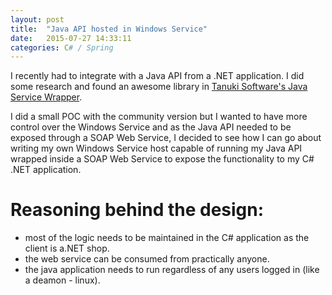 ```yaml
---
layout: post
title:  "Java API hosted in Windows Service"
date:   2015-07-27 14:33:11
categories: C# / Spring
---
```

I recently had to integrate with a Java API from a .NET application. I did some research and found an awesome library in [Tanuki Software's Java Service Wrapper][tanuki].

I did a small POC with the community version but I wanted to have more control over the Windows Service and as the Java API needed to be exposed through a SOAP Web Service, I decided to see how I can go about writing my own Windows Service host capable of running my Java API wrapped inside a SOAP Web Service to expose the functionality to my C# .NET application.


# Reasoning behind the design:
- most of the logic needs to be maintained in the C# application as the client is a.NET shop.
- the web service can be consumed from practically anyone.
- the java application needs to run regardless of any users logged in (like a deamon - linux).

[tanuki]:      http://wrapper.tanukisoftware.com/

